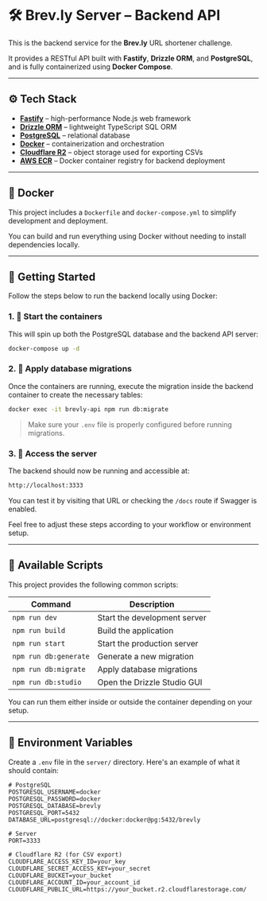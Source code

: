 # 🛠️ Brev.ly Server – Backend API

This is the backend service for the **Brev.ly** URL shortener challenge.

It provides a RESTful API built with **Fastify**, **Drizzle ORM**, and **PostgreSQL**, and is fully containerized using **Docker Compose**.

---

## ⚙️ Tech Stack

- **[Fastify](https://www.fastify.io)** – high-performance Node.js web framework  
- **[Drizzle ORM](https://orm.drizzle.team)** – lightweight TypeScript SQL ORM  
- **[PostgreSQL](https://www.postgresql.org)** – relational database  
- **[Docker](https://docs.docker.com)** – containerization and orchestration  
- **[Cloudflare R2](https://developers.cloudflare.com/r2)** – object storage used for exporting CSVs  
- **[AWS ECR](https://aws.amazon.com/ecr)** – Docker container registry for backend deployment  

---

## 🐳 Docker

This project includes a `Dockerfile` and `docker-compose.yml` to simplify development and deployment.

You can build and run everything using Docker without needing to install dependencies locally.

---

## 🚀 Getting Started

Follow the steps below to run the backend locally using Docker:

### 1. 🐳 Start the containers

This will spin up both the PostgreSQL database and the backend API server:

```bash
docker-compose up -d
```

### 2. 🧱 Apply database migrations

Once the containers are running, execute the migration inside the backend container to create the necessary tables:

```bash
docker exec -it brevly-api npm run db:migrate
```

> Make sure your `.env` file is properly configured before running migrations.

### 3. 📡 Access the server

The backend should now be running and accessible at:

```bash
http://localhost:3333
```

You can test it by visiting that URL or checking the `/docs` route if Swagger is enabled.

Feel free to adjust these steps according to your workflow or environment setup.

---

## 📂 Available Scripts

This project provides the following common scripts:

| Command                     | Description                          |
|-----------------------------|--------------------------------------|
| `npm run dev`               | Start the development server         |
| `npm run build`             | Build the application                |
| `npm run start`             | Start the production server          |
| `npm run db:generate`       | Generate a new migration             |
| `npm run db:migrate`        | Apply database migrations            |
| `npm run db:studio`         | Open the Drizzle Studio GUI          |

You can run them either inside or outside the container depending on your setup.

---

## 📄 Environment Variables

Create a `.env` file in the `server/` directory. Here's an example of what it should contain:

```env
# PostgreSQL
POSTGRESQL_USERNAME=docker
POSTGRESQL_PASSWORD=docker
POSTGRESQL_DATABASE=brevly
POSTGRESQL_PORT=5432
DATABASE_URL=postgresql://docker:docker@pg:5432/brevly

# Server
PORT=3333

# Cloudflare R2 (for CSV export)
CLOUDFLARE_ACCESS_KEY_ID=your_key
CLOUDFLARE_SECRET_ACCESS_KEY=your_secret
CLOUDFLARE_BUCKET=your_bucket
CLOUDFLARE_ACCOUNT_ID=your_account_id
CLOUDFLARE_PUBLIC_URL=https://your_bucket.r2.cloudflarestorage.com/
```
